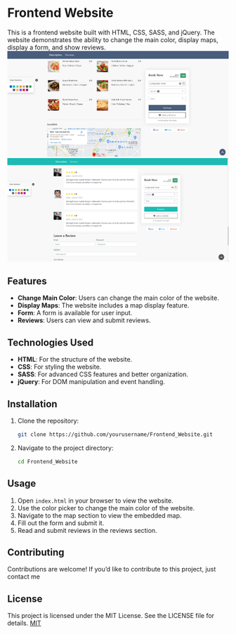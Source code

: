 # Frontend Website

This is a frontend website built with HTML, CSS, SASS, and jQuery. The website demonstrates the ability to change the main color, display maps, display a form, and show reviews.
![alt text](https://github.com/medhatjachour/Frontend_Website/blob/master/15/img.png?raw=true)
![alt text](https://github.com/medhatjachour/Frontend_Website/blob/master/15/img2.png?raw=true)

## Features

- **Change Main Color**: Users can change the main color of the website.
- **Display Maps**: The website includes a map display feature.
- **Form**: A form is available for user input.
- **Reviews**: Users can view and submit reviews.

## Technologies Used

- **HTML**: For the structure of the website.
- **CSS**: For styling the website.
- **SASS**: For advanced CSS features and better organization.
- **jQuery**: For DOM manipulation and event handling.

## Installation

1. Clone the repository:
    ```bash
    git clone https://github.com/yourusername/Frontend_Website.git
    ```
2. Navigate to the project directory:
    ```bash
    cd Frontend_Website
    ```

## Usage

1. Open `index.html` in your browser to view the website.
2. Use the color picker to change the main color of the website.
3. Navigate to the map section to view the embedded map.
4. Fill out the form and submit it.
5. Read and submit reviews in the reviews section.

## Contributing

Contributions are welcome! If you’d like to contribute to this project, just contact me

## License
This project is licensed under the MIT License. See the LICENSE file for details.
[MIT](https://choosealicense.com/licenses/mit/)
